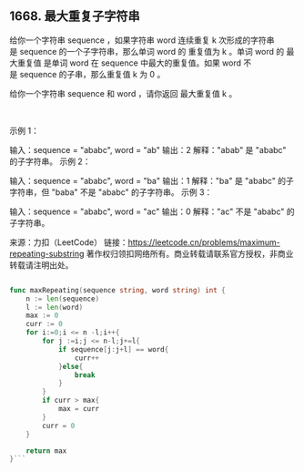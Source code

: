 ## 1668. 最大重复子字符串
给你一个字符串 sequence ，如果字符串 word 连续重复 k 次形成的字符串是 sequence 的一个子字符串，那么单词 word 的 重复值为 k 。单词 word 的 最大重复值 是单词 word 在 sequence 中最大的重复值。如果 word 不是 sequence 的子串，那么重复值 k 为 0 。

给你一个字符串 sequence 和 word ，请你返回 最大重复值 k 。

 

示例 1：

输入：sequence = "ababc", word = "ab"
输出：2
解释："abab" 是 "ababc" 的子字符串。
示例 2：

输入：sequence = "ababc", word = "ba"
输出：1
解释："ba" 是 "ababc" 的子字符串，但 "baba" 不是 "ababc" 的子字符串。
示例 3：

输入：sequence = "ababc", word = "ac"
输出：0
解释："ac" 不是 "ababc" 的子字符串。

来源：力扣（LeetCode）
链接：https://leetcode.cn/problems/maximum-repeating-substring
著作权归领扣网络所有。商业转载请联系官方授权，非商业转载请注明出处。
```go

func maxRepeating(sequence string, word string) int {
    n := len(sequence)
    l := len(word)
    max := 0
    curr := 0
    for i:=0;i <= n -l;i++{        
        for j :=i;j <= n-l;j+=l{            
            if sequence[j:j+l] == word{                
                curr++                
            }else{
                break
            }
        }        
        if curr > max{
            max = curr
        }
        curr = 0
    }

    return max
}```
